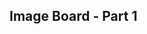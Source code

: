 ## Image Board - Part 1

<!-- Setup all files and database + -->
<!-- clone the new repository -->
<!-- do a npm install inside the repository -->
<!-- Create new Database with initial table data -->
<!-- createdb with createdb image-board -->
<!-- execute the SQL file for it with psql -d image-board images.sql -->
<!-- create .env file accordingly to use the spiced-pg package -->
<!-- create db.js file where you configure spiced-pg package -->
<!-- Test DB connection/functionality in db.js file -->
<!-- write a function in db.js to get all images from database -->
<!-- Setup your server.js with express -->
<!-- add middlewares (already done) -->
<!-- static middleware for serving the client folders content -->
<!-- add route for getting all image data -->
<!-- retrieve data from db first, then send response to client -->

<!-- Setup the client
add Vue boilerplate code to app.js
add entrypoint element in index.html for Vue, that you define in your app.js
add corresponding object to Vue.createApp() with the keywords data, methods, mounted for example
fill up the data information by adding images which will be initial an empty array.
add to the mounted logic to retrieve the images data from your server and update the images array accordingly
add images as for-loop to your index.html that should show the image and the title below
app.js -->
